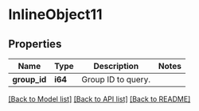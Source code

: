 # InlineObject11

## Properties
Name | Type | Description | Notes
------------ | ------------- | ------------- | -------------
**group_id** | **i64** | Group ID to query. | 

[[Back to Model list]](../README.md#documentation-for-models) [[Back to API list]](../README.md#documentation-for-api-endpoints) [[Back to README]](../README.md)


